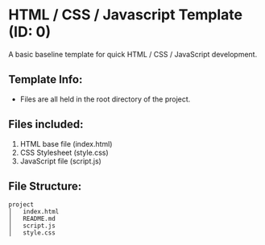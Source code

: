 # HTML / CSS / Javascript Template (ID: 0)
A basic baseline template for quick HTML / CSS / JavaScript development.

## Template Info: 
* Files are all held in the root directory of the project.

## Files included:
1. HTML base file (index.html)
2. CSS Stylesheet (style.css)
3. JavaScript file (script.js)

## File Structure:
```
project
│   index.html
│   README.md  
│   script.js  
│   style.css
```